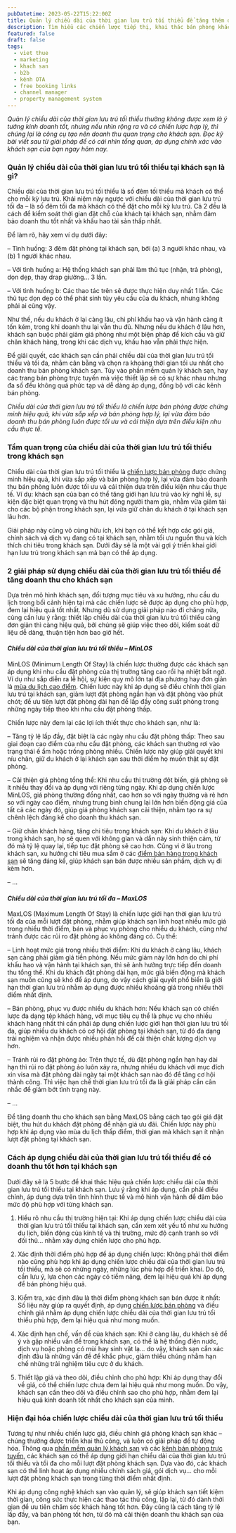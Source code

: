 ```yaml
---
pubDatetime: 2023-05-22T15:22:00Z
title: Quản lý chiều dài của thời gian lưu trú tối thiểu để tăng thêm doanh thu trong khách sạn
description: Tìm hiểu các chiến lược tiếp thị, khai thác bán phòng khách sạn hiệu quả trong chuỗi bài viết sau của nhavantuonglai để áp dụng và đem lại hiệu quả thiết thực cho giải pháp của bạn.
featured: false
draft: false
tags:
  - viet thue
  - marketing
  - khach san
  - b2b
  - kênh OTA
  - free booking links
  - channel manager
  - property management system
---
```


_Quản lý chiều dài của thời gian lưu trú tối thiểu thường không được xem là ý tưởng kinh doanh tốt, nhưng nếu nhìn rộng ra và có chiến lược hợp lý, thì chúng lại là công cụ tạo nên doanh thu quan trọng cho khách sạn. Đọc kỹ bài viết sau từ giải pháp để có cái nhìn tổng quan, áp dụng chính xác vào khách sạn của bạn ngay hôm nay._

### Quản lý chiều dài của thời gian lưu trú tối thiểu tại khách sạn là gì?

Chiều dài của thời gian lưu trú tối thiểu là số đêm tối thiểu mà khách có thể cho mỗi kỳ lưu trú. Khái niệm này ngược với chiều dài của thời gian lưu trú tối đa – là số đêm tối đa mà khách có thể đặt cho mỗi kỳ lưu trú. Cả 2 đều là cách để kiểm soát thời gian đặt chỗ của khách tại khách sạn, nhằm đảm bảo doanh thu tốt nhất và khấu hao tài sản thấp nhất.

Để làm rõ, hãy xem ví dụ dưới đây:

– Tình huống: 3 đêm đặt phòng tại khách sạn, bởi (a) 3 người khác nhau, và (b) 1 người khác nhau.

– Với tình huống a: Hệ thống khách sạn phải làm thủ tục (nhận, trả phòng), dọn dẹp, thay drap giường… 3 lần.

– Với tình huống b: Các thao tác trên sẽ được thực hiện duy nhất 1 lần. Các thủ tục dọn dẹp có thể phát sinh tùy yêu cầu của du khách, nhưng không phải ai cũng vậy.

Như thế, nếu du khách ở lại càng lâu, chi phí khấu hao và vận hành càng ít tốn kém, trong khi doanh thu lại vẫn thu đủ. Nhưng nếu du khách ở lâu hơn, khách sạn buộc phải giảm giá phòng như một biện pháp để kích cầu và giữ chân khách hàng, trong khi các dịch vụ, khấu hao vẫn phải thực hiện.

Để giải quyết, các khách sạn cần phải chiều dài của thời gian lưu trú tối thiểu và tối đa, nhằm cân bằng và chọn ra khoảng thời gian tối ưu nhất cho doanh thu bán phòng khách sạn. Tùy vào phần mềm quản lý khách sạn, hay các trang bán phòng trực tuyến mà việc thiết lập sẽ có sự khác nhau nhưng đa số đều không quá phức tạp và dễ dàng áp dụng, đồng bộ với các kênh bán phòng.

_Chiều dài của thời gian lưu trú tối thiểu là chiến lược bán phòng được chứng minh hiệu quả, khi vừa sắp xếp và bán phòng hợp lý, lại vừa đảm bảo doanh thu bán phòng luôn được tối ưu và cải thiện dựa trên điều kiện nhu cầu thực tế._

### Tầm quan trọng của chiều dài của thời gian lưu trú tối thiểu trong khách sạn

Chiều dài của thời gian lưu trú tối thiểu là [chiến lược bán phòng](https://nhavantuonglai.com/posts/8-thach-thuc-doi-mat-khi-trien-khai-chien-luoc-ban-phong-cua-cac-khach-san-nho-le) được chứng minh hiệu quả, khi vừa sắp xếp và bán phòng hợp lý, lại vừa đảm bảo doanh thu bán phòng luôn được tối ưu và cải thiện dựa trên điều kiện nhu cầu thực tế. Ví dụ: khách sạn của bạn có thể tăng giới hạn lưu trú vào kỳ nghỉ lễ, sự kiện đặc biệt quan trọng và thu hút đông người tham gia, nhằm vừa giảm tải cho các bộ phận trong khách sạn, lại vừa giữ chân du khách ở tại khách sạn lâu hơn.

Giải pháp này cũng vô cùng hữu ích, khi bạn có thể kết hợp các gói giá, chính sách và dịch vụ đang có tại khách sạn, nhằm tối ưu nguồn thu và kích thích chi tiêu trong khách sạn. Dưới đây sẽ là một vài gợi ý triển khai giới hạn lưu trú trong khách sạn mà bạn có thể áp dụng.

### 2 giải pháp sử dụng chiều dài của thời gian lưu trú tối thiểu để tăng doanh thu cho khách sạn

Dựa trên mô hình khách sạn, đối tượng mục tiêu và xu hướng, nhu cầu du lịch trong bối cảnh hiện tại mà các chiến lược sẽ được áp dụng cho phù hợp, đem lại hiệu quả tốt nhất. Nhưng dù sử dụng giải pháp nào đi chăng nữa, cùng cần lưu ý rằng: thiết lập chiều dài của thời gian lưu trú tối thiểu càng đơn giản thì càng hiệu quả, bởi chúng sẽ giúp việc theo dõi, kiểm soát dữ liệu dễ dàng, thuận tiện hơn bao giờ hết.

#### _Chiều dài của thời gian lưu trú tối thiểu – MinLOS_

MinLOS (Minimum Length Of Stay) là chiến lược thường được các khách sạn áp dụng khi nhu cầu đặt phòng của thị trường tăng cao rồi hạ nhiệt bất ngờ. Ví dụ như sắp diễn ra lễ hội, sự kiện quy mô lớn tại địa phương hay đơn giản là [mùa du lịch cao điểm](https://nhavantuonglai.com/posts/mua-du-lich-cao-diem). Chiến lược này khi áp dụng sẽ điều chỉnh thời gian lưu trú tại khách sạn, giảm lượt đặt phòng ngắn hạn và đặt phòng vào phút chót; để ưu tiên lượt đặt phòng dài hạn để lấp đầy công suất phòng trong những ngày tiếp theo khi nhu cầu đặt phòng thấp.

Chiến lược này đem lại các lợi ích thiết thực cho khách sạn, như là:

– Tăng tỷ lệ lấp đầy, đặt biệt là các ngày nhu cầu đặt phòng thấp: Theo sau giai đoạn cao điểm của nhu cầu đặt phòng, các khách sạn thường rơi vào trạng thái ế ẩm hoặc trống phòng nhiều. Chiến lược này giúp giải quyết khi níu chân, giữ du khách ở lại khách sạn sau thời điểm họ muốn thật sự đặt phòng.

– Cải thiện giá phòng tổng thể: Khi nhu cầu thị trường đột biến, giá phòng sẽ ít nhiều thay đổi và áp dụng với riêng từng ngày. Khi áp dụng chiến lược MinLOS, giá phòng thường đồng nhất, cao hơn so với ngày thường và rẻ hơn so với ngày cao điểm, nhưng trung bình chung lại lớn hơn biến động giá của tất cả các ngày đó, giúp giá phòng khách sạn cải thiện, nhằm tạo ra sự chênh lệch đáng kể cho doanh thu khách sạn.

– Giữ chân khách hàng, tăng chi tiêu trong khách sạn: Khi du khách ở lâu trong khách sạn, họ sẽ quen với không gian và dần nảy sinh thiện cảm, từ đó mà tỷ lệ quay lại, tiếp tục đặt phòng sẽ cao hơn. Cũng vì ở lâu trong khách sạn, xu hướng chi tiêu mua sắm ở các [điểm bán hàng trong khách sạn](https://nhavantuonglai.com/posts/quan-ly-ban-hang) sẽ tăng đáng kể, giúp khách sạn bán được nhiều sản phẩm, dịch vụ đi kèm hơn.

– …

#### _Chiều dài của thời gian lưu trú tối đa – MaxLOS_

MaxLOS (Maximum Length Of Stay) là chiến lược giới hạn thời gian lưu trú tối đa của mỗi lượt đặt phòng, nhằm giúp khách sạn linh hoạt nhiều mức giá trong nhiều thời điểm, bán và phục vụ phòng cho nhiều du khách, cũng như tránh được các rủi ro đặt phòng ảo không đáng có. Cụ thể:

– Linh hoạt mức giá trong nhiều thời điểm: Khi du khách ở càng lâu, khách sạn càng phải giảm giá tiền phòng. Nếu mức giảm này lớn hơn do chi phí khấu hao và vận hành tại khách sạn, thì sẽ ảnh hưởng trực tiếp đến doanh thu tổng thể. Khi du khách đặt phòng dài hạn, mức giá biến động mà khách sạn muốn cũng sẽ khó để áp dụng, do vậy cách giải quyết phổ biến là giới hạn thời gian lưu trú nhằm áp dụng được nhiều khoảng giá trong nhiều thời điểm nhất định.

– Bán phòng, phục vụ được nhiều du khách hơn: Nếu khách sạn có chiến lược đa dạng tệp khách hàng, với mục tiêu cụ thể là phục vụ cho nhiều khách hàng nhất thì cần phải áp dụng chiến lược giới hạn thời gian lưu trú tối đa, giúp nhiều du khách có cơ hội đặt phòng tại khách sạn, từ đó đa dạng trải nghiệm và nhận được nhiều phản hồi để cải thiện chất lượng dịch vụ hơn.

– Tránh rủi ro đặt phòng ảo: Trên thực tế, dù đặt phòng ngắn hạn hay dài hạn thì rủi ro đặt phòng ảo luôn xảy ra, nhưng nhiều du khách với mục đích xin visa mà đặt phòng dài ngày tại một khách sạn nào đó để tăng cơ hội thành công. Thì việc hạn chế thời gian lưu trú tối đa là giải pháp cần cân nhắc để giảm bớt tình trạng này.

– …

Để tăng doanh thu cho khách sạn bằng MaxLOS bằng cách tạo gói giá đặt biệt, thu hút du khách đặt phòng để nhận giá ưu đãi. Chiến lược này phù hợp khi áp dụng vào mùa du lịch thấp điểm, thời gian mà khách sạn ít nhận lượt đặt phòng tại khách sạn.

### Cách áp dụng chiều dài của thời gian lưu trú tối thiểu để có doanh thu tốt hơn tại khách sạn

Dưới đây sẽ là 5 bước để khai thác hiệu quả chiến lược chiều dài của thời gian lưu trú tối thiểu tại khách sạn. Lưu ý rằng khi áp dụng, cần phải điều chỉnh, áp dụng dựa trên tình hình thực tế và mô hình vận hành để đảm bảo mức độ phù hợp với từng khách sạn.

1. Hiểu rõ nhu cầu thị trường hiện tại: Khi áp dụng chiến lược chiều dài của thời gian lưu trú tối thiểu tại khách sạn, cần xem xét yếu tố như xu hướng du lịch, biến động của kinh tế và thị trường, mức độ cạnh tranh so với đối thủ… nhằm xây dựng chiến lược cho phù hợp.

2. Xác định thời điểm phù hợp để áp dụng chiến lược: Không phải thời điểm nào cũng phù hợp khi áp dụng chiến lược chiều dài của thời gian lưu trú tối thiểu, mà sẽ có những ngày, những lúc phù hợp để triển khai. Do đó, cần lưu ý, lựa chọn các ngày có tiềm năng, đem lại hiệu quả khi áp dụng để bán phòng hiệu quả.

3. Kiểm tra, xác định đâu là thời điểm phòng khách sạn bán được ít nhất: Số liệu này giúp ra quyết định, áp dụng [chiến lược bán phòng](https://nhavantuonglai.com/posts/ban-phong-da-kenh-hieu-qua-cho-khach-san) và điều chỉnh giá nhằm áp dụng chiến lược chiều dài của thời gian lưu trú tối thiểu phù hợp, đem lại hiệu quả như mong muốn.

4. Xác định hạn chế, vấn đề của khách sạn: Khi ở càng lâu, du khách sẽ để ý và gặp nhiều vấn đề trong khách sạn, có thể là hệ thống điện nước, dịch vụ hoặc phòng có mùi hay sinh vật lạ… do vậy, khách sạn cần xác định đâu là những vấn đề để khắc phục, giảm thiểu chúng nhằm hạn chế những trải nghiệm tiêu cực ở du khách.

5. Thiết lập giá và theo dõi, điều chỉnh cho phù hợp: Khi áp dụng thay đổi về giá, có thể chiến lược chưa đem lại hiệu quả như mong muốn. Do vậy, khách sạn cần theo dõi và điều chỉnh sao cho phù hợp, nhằm đem lại hiệu quả kinh doanh tốt nhất cho khách sạn của mình.

### Hiện đại hóa chiến lược chiều dài của thời gian lưu trú tối thiểu

Tương tự như nhiều chiến lược giá, điều chỉnh giá phòng khách sạn khác – chúng thường được triển khai thủ công, và luôn có giải pháp để tự động hóa. Thông qua [phần mềm quản lý khách sạn](https://bluejaypms.com/pms) và các [kênh bán phòng trực tuyến](https://nhavantuonglai.com/posts/cac-kenh-ban-phong-truc-tuyen-quan-trong-nhat-cua-khach-san), các khách sạn có thể áp dụng giới hạn chiều dài của thời gian lưu trú tối thiểu và tối đa cho mỗi lượt đặt phòng khách sạn. Dựa vào đó, các khách sạn có thể linh hoạt áp dụng nhiều chính sách giá, gói dịch vụ… cho mỗi lượt đặt phòng khách sạn trong từng thời điểm nhất định.

Khi áp dụng công nghệ khách sạn vào quản lý, sẽ giúp khách sạn tiết kiệm thời gian, công sức thực hiện các thao tác thủ công, lặp lại, từ đó dành thời gian để ưu tiên chăm sóc khách hàng tốt hơn. Đây cũng là cách tăng tỷ lệ lấp đầy, và bán phòng tốt hơn, từ đó mà cải thiện doanh thu khách sạn của bạn.